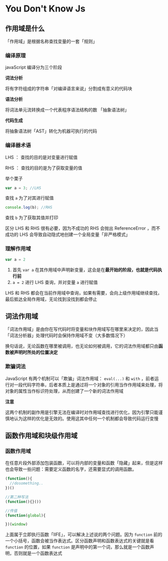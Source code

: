 # You Don't Know Js

## 作用域是什么

「作用域」是根据名称查找变量的一套「规则」

### 编译原理

javaScript 编译分为三个阶段 

**词法分析** 

将有字符组成的字符串「对编译语言来说」分割成有意义的代码块

**语法分析**

将词法单元流转换成一个代表程序语法结构的数 「抽象语法树」

**代码生成**

将抽象语法树「AST」转化为机器可执行的代码

### 编译器术语

LHS ： 查找的目的是对变量进行赋值

RHS ： 查找的目的是为了获取变量的值

举个栗子

```js
var a = 3; //LHS
```

查找 `a` 为了对其进行赋值

```js
console.log(b); //RHS
```

查找 `b` 为了获取其值并打印

区分 LHS 和 RHS 很有必要，因为不成功的 RHS 会抛出 ReferenceError ，而不成功的 LHS 会导致自动隐式地创建一个全局变量「非严格模式」

### 理解作用域

```js
var a = 2
```

1. 首先 `var a` 在其作用域中声明新变量，这会是在**最开始的阶段，也就是代码执行前**
2. `a = 2` 进行 LHS 查询，并对变量 `a` 进行赋值

LHS 和 RHS 都会在当前作用域中查询，如果有需要，会向上级作用域继续查找，最后抵达全局作用域，无论找到没找到都会停止

## 词法作用域

「词法作用域」是由你在写代码时将变量和块作用域写在哪里来决定的，因此当「词法分析器」处理代码时会保持作用域不变（大多数情况下）

换句话说，无论函数在哪里被调用，也无论如何被调用，它的词法作用域都只由**函数被声明时所处的位置决定**

### 欺骗词法

JavaScript 有两个机制可以「欺骗」词法作用域： `eval(...)` 和 `with` ，前者运行对一段代码字符串，后者本质上是通过将一个对象的引用当作作用域来处理，将对象的属性当作标识符处理，从而创建了一个新的词法作用域

**注意**

这两个机制的副作用是引擎无法在编译时对作用域查找进行优化，因为引擎只能谨慎地认为这样的优化是无效的。使用这其中任何一个机制都会导致代码运行变慢

## 函数作用域和块级作用域

### 函数作用域

在任意片段外部添加包装函数，可以将内部的变量和函数「隐藏」起来，但是这样也会导致一些问题：需要定义函数的名字，还需要显式的调用函数。

```js
(function(){
  //dosomething..
})()

//第二种写法
(function(){}())

//传值
(function(global){

})(window)
```

上面属于立即执行函数「IIFE」，可以解决上述说的两个问题。因为 `function` 前的一个小括号，函数会被当作表达式。区分函数声明和函数表达式的关键就是看 `function` 的位置，如果 `function` 是声明中的第一个词，那么就是一个函数声明，否则就是一个函数表达式